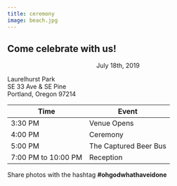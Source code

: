 ```yaml
---
title: ceremony
image: beach.jpg
---
```


## Come celebrate with us! ##

<p align="center">
July 18th, 2019<br>

Laurelhurst Park<br>
SE 33 Ave &amp; SE Pine<br>
Portland, Oregon 97214</p>

Time | Event
-----|------
3:30 PM | Venue Opens
4:00 PM | Ceremony
5:00 PM | The Captured Beer Bus
7:00 PM to 10:00 PM | Reception

<p>Share photos with the hashtag <strong>#ohgodwhathaveidone</strong></p>
